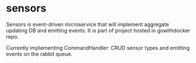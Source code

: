 # sensors
Sensors is event-driven microservice that will implement aggregate updating DB and emitting events. It is part of project hosted in gowithdocker repo. 

Currently implementing CommandHandler: CRUD sensor types and emitting events on the rabbit queue.
